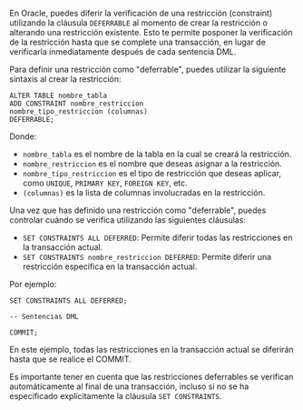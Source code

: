 En Oracle, puedes diferir la verificación de una restricción (constraint) utilizando la cláusula `DEFERRABLE` al momento de crear la restricción o alterando una restricción existente. Esto te permite posponer la verificación de la restricción hasta que se complete una transacción, en lugar de verificarla inmediatamente después de cada sentencia DML.

Para definir una restricción como "deferrable", puedes utilizar la siguiente sintaxis al crear la restricción:

```
ALTER TABLE nombre_tabla
ADD CONSTRAINT nombre_restriccion
nombre_tipo_restriccion (columnas)
DEFERRABLE;
```

Donde:

- `nombre_tabla` es el nombre de la tabla en la cual se creará la restricción.
- `nombre_restriccion` es el nombre que deseas asignar a la restricción.
- `nombre_tipo_restriccion` es el tipo de restricción que deseas aplicar, como `UNIQUE`, `PRIMARY KEY`, `FOREIGN KEY`, etc.
- `(columnas)` es la lista de columnas involucradas en la restricción.

Una vez que has definido una restricción como "deferrable", puedes controlar cuándo se verifica utilizando las siguientes cláusulas:

- `SET CONSTRAINTS ALL DEFERRED`: Permite diferir todas las restricciones en la transacción actual.
- `SET CONSTRAINTS nombre_restriccion DEFERRED`: Permite diferir una restricción específica en la transacción actual.

Por ejemplo:

```
SET CONSTRAINTS ALL DEFERRED;

-- Sentencias DML

COMMIT;
```

En este ejemplo, todas las restricciones en la transacción actual se diferirán hasta que se realice el COMMIT.

Es importante tener en cuenta que las restricciones deferrables se verifican automáticamente al final de una transacción, incluso si no se ha especificado explícitamente la cláusula `SET CONSTRAINTS`.